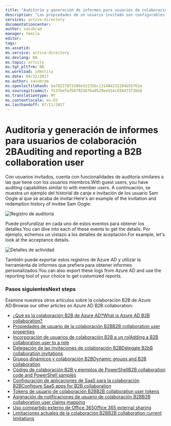 ```yaml
---
title: "Auditoría y generación de informes para usuarios de colaboración B2B de Azure Active Directory | Microsoft Docs"
description: "Las propiedades de un usuario invitado son configurables en la colaboración B2B de Azure Active Directory."
services: active-directory
documentationcenter: 
author: sasubram
manager: femila
editor: 
tags: 
ms.assetid: 
ms.service: active-directory
ms.devlang: NA
ms.topic: article
ms.tgt_pltfrm: NA
ms.workload: identity
ms.date: 04/12/2017
ms.author: sasubram
ms.openlocfilehash: ba782270f3280e52235bc13148d232284b55762a
ms.sourcegitcommit: f537befafb079256fba0529ee554c034d73f36b0
ms.translationtype: MT
ms.contentlocale: es-ES
ms.lasthandoff: 07/11/2017
---
```

# <a name="auditing-and-reporting-a-b2b-collaboration-user"></a><span data-ttu-id="10475-103">Auditoría y generación de informes para usuarios de colaboración 2B</span><span class="sxs-lookup"><span data-stu-id="10475-103">Auditing and reporting a B2B collaboration user</span></span>
<span data-ttu-id="10475-104">Con usuarios invitados, cuenta con funcionalidades de auditoría similares a las que tiene con los usuarios miembros.</span><span class="sxs-lookup"><span data-stu-id="10475-104">With guest users, you have auditing capabilities similar to with member users.</span></span> <span data-ttu-id="10475-105">A continuación, se muestra un ejemplo del historial de canje e invitación de los usuario Sam Oogle al que se acaba de invitar:</span><span class="sxs-lookup"><span data-stu-id="10475-105">Here's an example of the invitation and redemption history of invitee Sam Oogle:</span></span>

![Registro de auditoría](./media/active-directory-b2b-auditing-and-reporting/audit-log.png)

<span data-ttu-id="10475-107">Puede profundizar en cada uno de estos eventos para obtener los detalles.</span><span class="sxs-lookup"><span data-stu-id="10475-107">You can dive into each of these events to get the details.</span></span> <span data-ttu-id="10475-108">Por ejemplo, echemos un vistazo a los detalles de aceptación.</span><span class="sxs-lookup"><span data-stu-id="10475-108">For example, let's look at the acceptance details.</span></span>

![Detalles de actividad](./media/active-directory-b2b-auditing-and-reporting/activity-details.png)

<span data-ttu-id="10475-110">También puede exportar estos registros de Azure AD y utilizar la herramienta de informes que prefiera para obtener informes personalizados.</span><span class="sxs-lookup"><span data-stu-id="10475-110">You can also export these logs from Azure AD and use the reporting tool of your choice to get customized reports.</span></span>

### <a name="next-steps"></a><span data-ttu-id="10475-111">Pasos siguientes</span><span class="sxs-lookup"><span data-stu-id="10475-111">Next steps</span></span>

<span data-ttu-id="10475-112">Examine nuestros otros artículos sobre la colaboración B2B de Azure AD:</span><span class="sxs-lookup"><span data-stu-id="10475-112">Browse our other articles on Azure AD B2B collaboration:</span></span>

* [<span data-ttu-id="10475-113">¿Qué es la colaboración B2B de Azure AD?</span><span class="sxs-lookup"><span data-stu-id="10475-113">What is Azure AD B2B collaboration?</span></span>](active-directory-b2b-what-is-azure-ad-b2b.md)
* [<span data-ttu-id="10475-114">Propiedades de usuario de la colaboración B2B</span><span class="sxs-lookup"><span data-stu-id="10475-114">B2B collaboration user properties</span></span>](active-directory-b2b-user-properties.md)
* [<span data-ttu-id="10475-115">Incorporación de usuarios de colaboración B2B a un rol</span><span class="sxs-lookup"><span data-stu-id="10475-115">Adding a B2B collaboration user to a role</span></span>](active-directory-b2b-add-guest-to-role.md)
* [<span data-ttu-id="10475-116">Delegación de las invitaciones de colaboración B2B</span><span class="sxs-lookup"><span data-stu-id="10475-116">Delegate B2bB collaboration invitations</span></span>](active-directory-b2b-delegate-invitations.md)
* [<span data-ttu-id="10475-117">Grupos dinámicos y colaboración B2B</span><span class="sxs-lookup"><span data-stu-id="10475-117">Dynamic groups and B2B collaboration</span></span>](active-directory-b2b-dynamic-groups.md)
* [<span data-ttu-id="10475-118">Código de colaboración B2B y ejemplos de PowerShell</span><span class="sxs-lookup"><span data-stu-id="10475-118">B2B collaboration code and PowerShell samples</span></span>](active-directory-b2b-code-samples.md)
* [<span data-ttu-id="10475-119">Configuración de aplicaciones de SaaS para la colaboración B2B</span><span class="sxs-lookup"><span data-stu-id="10475-119">Configure SaaS apps for B2B collaboration</span></span>](active-directory-b2b-configure-saas-apps.md)
* [<span data-ttu-id="10475-120">Tokens de usuario de colaboración B2B</span><span class="sxs-lookup"><span data-stu-id="10475-120">B2B collaboration user tokens</span></span>](active-directory-b2b-user-token.md)
* [<span data-ttu-id="10475-121">Asignación de notificaciones de usuario de colaboración B2B</span><span class="sxs-lookup"><span data-stu-id="10475-121">B2B collaboration user claims mapping</span></span>](active-directory-b2b-claims-mapping.md)
* [<span data-ttu-id="10475-122">Uso compartido externo de Office 365</span><span class="sxs-lookup"><span data-stu-id="10475-122">Office 365 external sharing</span></span>](active-directory-b2b-o365-external-user.md)
* [<span data-ttu-id="10475-123">Limitaciones actuales de la colaboración B2B</span><span class="sxs-lookup"><span data-stu-id="10475-123">B2B collaboration current limitations</span></span>](active-directory-b2b-current-limitations.md)
